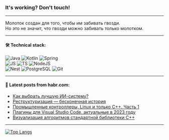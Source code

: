 ### It's working? Don't touch!

---
Молоток создан для того, чтобы им забивать гвозди. <br>
Но это не значит, что гвозди можно забивать только молотком.

---

#### 🛠️ Technical stack:

![Java](https://img.shields.io/badge/Java-informational?logo=Oracle&style=flat&logoColor=white&color=FF4500)
![Kotlin](https://img.shields.io/badge/Kotlin-informational?logo=Kotlin&style=flat&logoColor=white&color=774D97)
![Spring](https://img.shields.io/badge/SpringBoot-informational?logo=SpringBoot&style=flat&logoColor=white&color=6DB33F) <br>
![JS](https://img.shields.io/badge/JS-informational?logo=javaScript&style=flat&logoColor=black&color=F7Df1E)
![TS](https://img.shields.io/badge/TypeScript-informational?logo=typeScript&style=flat&logoColor=black&color=0667A8)
![NodeJS](https://img.shields.io/badge/NodeJS-informational?logo=node.js&style=flat&logoColor=white&color=70A760) <br>
![Nest](https://img.shields.io/badge/NestJS-informational?logo=NestJS&style=flat&logoColor=white&color=E0234E)
![PostgreSQL](https://img.shields.io/badge/PostgreSQL-informational?logo=PostgreSQL&style=flat&logoColor=white&color=DAA520)
![Git](https://img.shields.io/badge/Git-informational?logo=git&style=flat&logoColor=white&color=778899)

___

#### 💬 Latest posts from habr.com:

<!-- BLOG-POST-LIST:START -->
- [Как выбрать лучшую ИИ-систему?](https://habr.com/ru/articles/762596/?utm_source=habrahabr&utm_medium=rss&utm_campaign=762596)
- [Реструктуризация — бесконечная история](https://habr.com/ru/articles/762574/?utm_source=habrahabr&utm_medium=rss&utm_campaign=762574)
- [Промышленные контроллеры, Linux и только C++. Часть 1](https://habr.com/ru/articles/762576/?utm_source=habrahabr&utm_medium=rss&utm_campaign=762576)
- [Плагины для Visual Studio Code, актуальные в 2023 году](https://habr.com/ru/companies/ru_mts/articles/762558/?utm_source=habrahabr&utm_medium=rss&utm_campaign=762558)
- [Визуализация алгоритмов стандартной библиотеки C++](https://habr.com/ru/articles/762554/?utm_source=habrahabr&utm_medium=rss&utm_campaign=762554)
<!-- BLOG-POST-LIST:END -->

---
[![Top Langs](https://github-readme-stats-git-master-advtsetting-gmailcom.vercel.app/api/top-langs/?username=zloylis&langs_count=10&hide_title=false&title_color=e6edf3&size_weight=0.5&count_weight=0.5&layout=compact&hide_border=true&theme=dracula)](https://github.com/zloylis)

<!-- ![GitHub stats](https://github-readme-stats-git-master-advtsetting-gmailcom.vercel.app/api?username=zloylis&show_icons=true&hide_border=true&theme=dracula&hide_title=true&include_all_commits=true&count_private=true&hide=contribs&hide_rank=true) -->
